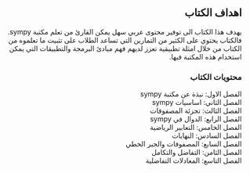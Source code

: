 <!DOCTYPE html>
<html dir="rtl" lang="ar">
<head>
<meta charset="utf-8">
</head>
<body>
<div dir="rtl">

## اهداف الكتاب
يهدف هذا الكتاب الى توفير محتوى عربي سهل يمكن القارئ من تعلم مكتبة sympy. فالكتاب يحتوي على الكثير من التمارين التي تساعد الطلاب على تثبيت ما تعلموه من الكتاب من خلال امثلة تطبيقية تعزز لديهم فهم مبادئ البرمجة والتطبيقات التي يمكن استخدام هذه المكتبة فيها.

### محتويات الكتاب
الفصل الاول: نبذة عن مكتبة sympy  
الفصل الثاني: اساسيات sympy  
الفصل الثالث: تجزئة المصفوفات  
الفصل الرابع: الدوال  في sympy  
الفصل الخامس: التعابير الرياضية   
الفصل السادس: النهايات  
الفصل السابع: المصفوفات والجبر الخطي  
الفصل الثامن: التفاضل والتكامل  
الفصل التاسع: المعادلات التفاضلية  

</div>
</body>
</html>
